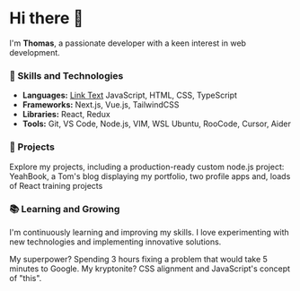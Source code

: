 # Hi there 👋

I'm **Thomas**, a passionate developer with a keen interest in web development.

### 🚀 Skills and Technologies
- **Languages:** [Link Text](https://img.shields.io/badge/-JavaScript-F7DF1E?style=flat-square&logo=javascript&logoColor=black) JavaScript, HTML, CSS, TypeScript
- **Frameworks:** Next.js, Vue.js, TailwindCSS 
- **Libraries:** React, Redux 
- **Tools:** Git, VS Code, Node.js, VIM, WSL Ubuntu, RooCode, Cursor, Aider

### 🌟 Projects
Explore my projects, including a production-ready custom node.js project: YeahBook, a Tom's blog displaying my portfolio, two profile apps and,
loads of React training projects

### 📚 Learning and Growing
I'm continuously learning and improving my skills. I love experimenting with new technologies and implementing innovative solutions.

My superpower? Spending 3 hours fixing a problem that would take 5 minutes to Google. My kryptonite? CSS alignment and JavaScript's concept of "this".
